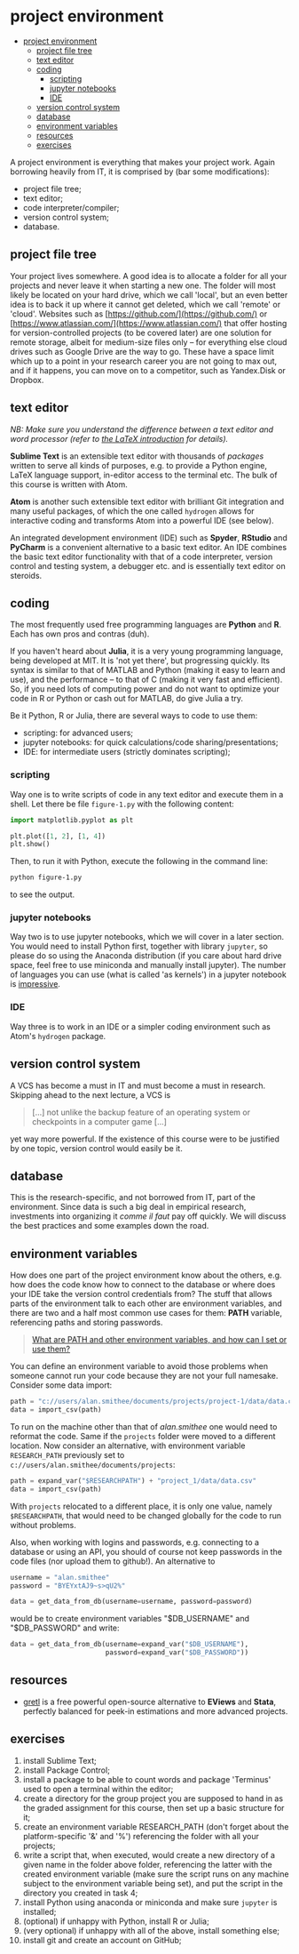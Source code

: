 # project environment

<!-- TOC -->

- [project environment](#project-environment)
  - [project file tree](#project-file-tree)
  - [text editor](#text-editor)
  - [coding](#coding)
    - [scripting](#scripting)
    - [jupyter notebooks](#jupyter-notebooks)
    - [IDE](#ide)
  - [version control system](#version-control-system)
  - [database](#database)
  - [environment variables](#environment-variables)
  - [resources](#resources)
  - [exercises](#exercises)

<!-- /TOC -->

A project environment is everything that makes your project work. Again borrowing heavily from IT, it is comprised by (bar some modifications):
* project file tree;
* text editor;
* code interpreter/compiler;
* version control system;
* database.


## project file tree

Your project lives somewhere. A good idea is to allocate a folder for all your projects and never leave it when starting a new one. The folder will most likely be located on your hard drive, which we call 'local', but an even better idea is to back it up where it cannot get deleted, which we call 'remote' or 'cloud'. Websites such as [https://github.com/](https://github.com/) or [https://www.atlassian.com/](https://www.atlassian.com/) that offer hosting for version-controlled projects (to be covered later) are one solution for remote storage, albeit for medium-size files only &ndash; for everything else cloud drives such as Google Drive are the way to go. These have a space limit which up to a point in your research career you are not going to max out, and if it happens, you can move on to a competitor, such as Yandex.Disk or Dropbox.


## text editor
*NB: Make sure you understand the difference between a text editor and word processor (refer to [the LaTeX introduction](https://github.com/ipozdeev/digital-tools-for-finance/blob/master/writing-with-latex.md#introduction) for details).*

**Sublime Text** is an extensible text editor with thousands of _packages_ written to serve all kinds of purposes, e.g. to provide a Python engine, LaTeX language support, in-editor access to the terminal etc. The bulk of this course is written with Atom.

**Atom** is another such extensible text editor with brilliant Git integration and many useful packages, of which the one called `hydrogen` allows for interactive coding and transforms Atom into a powerful IDE (see below).

An integrated development environment (IDE) such as **Spyder**, **RStudio** and **PyCharm** is a convenient alternative to a basic text editor. An IDE combines the basic text editor functionality with that of a code interpreter, version control and testing system, a debugger etc. and is essentially text editor on steroids. 

## coding
The most frequently used free programming languages are **Python** and **R**. Each has own pros and contras (duh).

If you haven't heard about **Julia**, it is a very young programming language, being developed at MIT. It is 'not yet there', but progressing quickly. Its syntax is similar to that of MATLAB and Python (making it easy to learn and use), and the performance &ndash; to that of C (making it very fast and efficient). So, if you need lots of computing power and do not want to optimize your code in R or Python or cash out for MATLAB, do give Julia a try.

Be it Python, R or Julia, there are several ways to code to use them:
* scripting: for advanced users;
* jupyter notebooks: for quick calculations/code sharing/presentations;
* IDE: for intermediate users (strictly dominates scripting);

### scripting
Way one is to write scripts of code in any text editor and execute them in a shell. Let there be file `figure-1.py` with the following content:
```python
import matplotlib.pyplot as plt

plt.plot([1, 2], [1, 4])
plt.show()
```
Then, to run it with Python, execute the following in the command line:
```bash
python figure-1.py
```
to see the output.


### jupyter notebooks
Way two is to use jupyter notebooks, which we will cover in a later section. You would need to install Python first, together with library `jupyter`, so please do so using the Anaconda distribution (if you care about hard drive space, feel free to use miniconda and manually install jupyter). The number of languages you can use (what is called 'as kernels') in a jupyter notebook is [impressive](https://github.com/jupyter/jupyter/wiki/Jupyter-kernels).


### IDE
Way three is to work in an IDE or a simpler coding environment such as Atom's `hydrogen` package.


## version control system
A VCS has become a must in IT and must become a must in research. Skipping ahead to the next lecture, a VCS is
> [...] not unlike the backup feature of an operating system or checkpoints in a computer game [...]

yet way more powerful. If the existence of this course were to be justified by one topic, version control would easily be it.


## database
This is the research-specific, and not borrowed from IT, part of the environment. Since data is such a big deal in empirical research, investments into organizing it *comme il faut* pay off quickly. We will discuss the best practices and some examples down the road.

## environment variables

How does one part of the project environment know about the others, e.g. how does the code know how to connect to the database or where does your IDE take the version control credentials from? The stuff that allows parts of the environment talk to each other are environment variables, and there are two and a half most common use cases for them: **PATH** variable, referencing paths and storing passwords.

> [What are PATH and other environment variables, and how can I set or use them?](https://superuser.com/questions/284342/what-are-path-and-other-environment-variables-and-how-can-i-set-or-use-them)

You can define an environment variable to avoid those problems when someone cannot run your code because they are not your full namesake. Consider some data import:
```python
path = "c://users/alan.smithee/documents/projects/project-1/data/data.csv"
data = import_csv(path)
```
To run on the machine other than that of _alan.smithee_ one would need to reformat the code. Same if the `projects` folder were moved to a different location. Now consider an alternative, with environment variable `RESEARCH_PATH` previously set to `c://users/alan.smithee/documents/projects`:
```python
path = expand_var("$RESEARCHPATH") + "project_1/data/data.csv"
data = import_csv(path)
```
With `projects` relocated to a different place, it is only one value, namely `$RESEARCHPATH`, that would need to be changed globally for the code to run without problems.

Also, when working with logins and passwords, e.g. connecting to a database or using an API, you should of course not keep passwords in the code files (nor upload them to github!). An alternative to
```python
username = "alan.smithee"
password = "BYEYxtAJ9~s>qU2%"

data = get_data_from_db(username=username, password=password)
```
would be to create environment variables "$DB_USERNAME" and "$DB_PASSWORD" and write:
```python
data = get_data_from_db(username=expand_var("$DB_USERNAME"),
                        password=expand_var("$DB_PASSWORD"))
```


## resources
* [gretl](http://gretl.sourceforge.net/) is a free powerful open-source alternative to **EViews** and **Stata**, perfectly balanced for peek-in estimations and more advanced projects.


## exercises
1.  install Sublime Text;
2.  install Package Control;
3.  install a package to be able to count words and package 'Terminus' used to open a terminal within the editor;
4.  create a directory for the group project you are supposed to hand in as the graded assignment for this course, then set up a basic structure for it;
5.  create an environment variable RESEARCH_PATH (don't forget about the platform-specific '&' and '%') referencing the folder with all your projects;
6.  write a script that, when executed, would create a new directory of a given name in the folder above folder, referencing the latter with the created environment variable (make sure the script runs on any machine subject to the environment variable being set), and put the script in the directory you created in task 4;
7.  install Python using anaconda or miniconda and make sure `jupyter` is installed;
8.  (optional) if unhappy with Python, install R or Julia;
9.  (very optional) if unhappy with all of the above, install something else;
10.  install git and create an account on GitHub;
